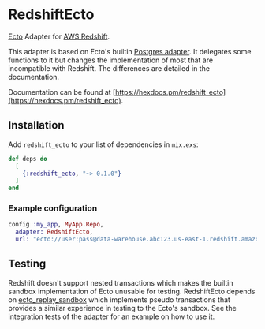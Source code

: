 # RedshiftEcto

[Ecto](https://github.com/elixir-ecto/ecto) Adapter for [AWS Redshift](https://aws.amazon.com/redshift/).

This adapter is based on Ecto's builtin [Postgres adapter](https://hexdocs.pm/ecto/Ecto.Adapters.Postgres.html). It delegates some functions to it but changes the implementation of most that are incompatible with Redshift. The differences are detailed in the documentation.

Documentation can be found at [https://hexdocs.pm/redshift_ecto](https://hexdocs.pm/redshift_ecto).

## Installation

Add `redshift_ecto` to your list of dependencies in `mix.exs`:

```elixir
def deps do
  [
    {:redshift_ecto, "~> 0.1.0"}
  ]
end
```

### Example configuration

```elixir
config :my_app, MyApp.Repo,
  adapter: RedshiftEcto,
  url: "ecto://user:pass@data-warehouse.abc123.us-east-1.redshift.amazonaws.com:5439/db"
```

## Testing

Redshift doesn't support nested transactions which makes the builtin sandbox implementation of Ecto unusable for testing. RedshiftEcto depends on [ecto_replay_sandbox](https://github.com/jumpn/ecto_replay_sandbox) which implements pseudo transactions that provides a similar experience in testing to the Ecto's sandbox. See the integration tests of the adapter for an example on how to use it.
